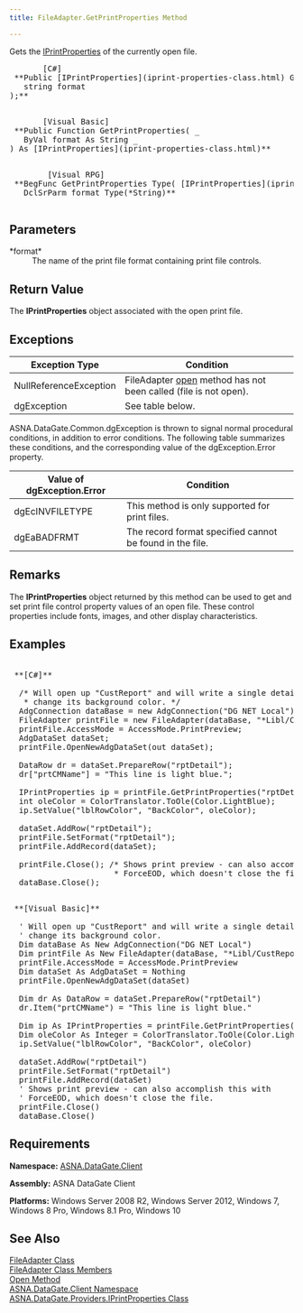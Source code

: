 ```yaml
---
title: FileAdapter.GetPrintProperties Method

---
```


Gets the [IPrintProperties](iprint-properties-class.html) of the currently open file.
<pre>       <span class="lang">[C#]</span>
 **Public [IPrintProperties](iprint-properties-class.html) GetPrintProperties(
   string format
);** 
      </pre>
<pre>       <span class="lang">[Visual Basic] </span>
 **Public Function GetPrintProperties( _
   ByVal format As String _
) As [IPrintProperties](iprint-properties-class.html)** 
      </pre>
<pre class="prettyprint">
        <span class="lang">[Visual RPG]</span>
 **BegFunc GetPrintProperties Type( [IPrintProperties](iprint-properties-class.html) ) Access(*Public)
   DclSrParm format Type(*String)** 
      </pre>

## Parameters

<dl>
        <dt>
 *format* 
        </dt>
        <dd>The name of the print file format containing print file controls.
					</dd>
</dl>

## Return Value

The **IPrintProperties** object associated with the open print file.
## Exceptions



| Exception Type | Condition |
| ---- | ---- |
| NullReferenceException | FileAdapter [open](file-adapter-class-open-method.html) method has not been called (file is not open). |
| dgException | See table below. |



ASNA.DataGate.Common.dgException is thrown to signal normal procedural conditions, in addition to error conditions. The following table summarizes these conditions, and the corresponding value of the dgException.Error property.
<br />



| Value of dgException.Error | Condition |
| ---- | ---- |
| dgEcINVFILETYPE | This method is only supported for print files. |
| dgEaBADFRMT | The record format specified cannot be found in the file. |



## Remarks

The **IPrintProperties** object returned by this method can be used to get and set print file control property values of an open file. These control properties include fonts, images, and other display characteristics.
## Examples

<pre>        <span class="lang">
 **[C#]** 
        </span>
  /* Will open up "CustReport" and will write a single detail, and
   * change its background color. */
  AdgConnection dataBase = new AdgConnection("DG NET Local");
  FileAdapter printFile = new FileAdapter(dataBase, "*Libl/CustReport", "*First");
  printFile.AccessMode = AccessMode.PrintPreview;
  AdgDataSet dataSet;
  printFile.OpenNewAdgDataSet(out dataSet);

  DataRow dr = dataSet.PrepareRow("rptDetail");
  dr["prtCMName"] = "This line is light blue.";

  IPrintProperties ip = printFile.GetPrintProperties("rptDetail");
  int oleColor = ColorTranslator.ToOle(Color.LightBlue);
  ip.SetValue("lblRowColor", "BackColor", oleColor);

  dataSet.AddRow("rptDetail");
  printFile.SetFormat("rptDetail");
  printFile.AddRecord(dataSet);

  printFile.Close(); /* Shows print preview - can also accomplish this with
                      * ForceEOD, which doesn't close the file. */
  dataBase.Close();</pre>
<pre>        <span class="lang">
 **[Visual Basic]** 
        </span>
  ' Will open up "CustReport" and will write a single detail, and
  ' change its background color. 
  Dim dataBase As New AdgConnection("DG NET Local")
  Dim printFile As New FileAdapter(dataBase, "*Libl/CustReport", "*First")
  printFile.AccessMode = AccessMode.PrintPreview
  Dim dataSet As AdgDataSet = Nothing
  printFile.OpenNewAdgDataSet(dataSet)

  Dim dr As DataRow = dataSet.PrepareRow("rptDetail")
  dr.Item("prtCMName") = "This line is light blue."

  Dim ip As IPrintProperties = printFile.GetPrintProperties("rptDetail")
  Dim oleColor As Integer = ColorTranslator.ToOle(Color.LightBlue)
  ip.SetValue("lblRowColor", "BackColor", oleColor)

  dataSet.AddRow("rptDetail")
  printFile.SetFormat("rptDetail")
  printFile.AddRecord(dataSet)
  ' Shows print preview - can also accomplish this with
  ' ForceEOD, which doesn't close the file. 
  printFile.Close()
  dataBase.Close()</pre>

## Requirements

**Namespace:** [ASNA.DataGate.Client](datagate-client-namespace.html) 

**Assembly:** ASNA DataGate Client

**Platforms:** Windows Server 2008 R2, Windows Server 2012, Windows 7, Windows 8 Pro, Windows 8.1 Pro, Windows 10
## See Also


[FileAdapter Class](file-adapter-class.html)
      <br />
[FileAdapter Class Members](file-adapter-members.html)
      <br />
[Open Method](file-adapter-class-open-method.html)
      <br />
[ASNA.DataGate.Client Namespace](datagate-client-namespace.html)
      <br />
      [ASNA.DataGate.Providers.IPrintProperties 
					Class](iprint-properties-class.html)


